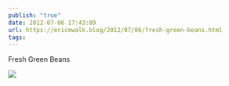```yaml
---
publish: "true"
date: 2012-07-06 17:43:09
url: https://ericmwalk.blog/2012/07/06/fresh-green-beans.html
tags: 
---
```


Fresh Green Beans

![](https://ericmwalk.blog/uploads/2022/35c634f6e6.jpg)